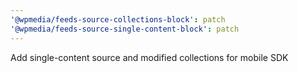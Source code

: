 ```yaml
---
'@wpmedia/feeds-source-collections-block': patch
'@wpmedia/feeds-source-single-content-block': patch
---
```


Add single-content source and modified collections for mobile SDK
